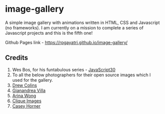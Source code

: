 # image-gallery

A simple image gallery with animations written in HTML, CSS and Javascript (no frameworks). I am currently on a mission to complete a series of Javascript projects and this is the fifth one!

Github Pages link - https://rpgayatri.github.io/image-gallery/

## Credits
1. Wes Bos, for his funtabulous series - [JavaScript30](https://javascript30.com/)
2. To all the below photographers for their open source images which I used for the gallery.
 1. [Drew Colins](https://unsplash.com/photos/LIEQsu5JuoM )
 2. [Gianandrea Villa](https://unsplash.com/photos/LkHXBKpwhZ8)
 3. [Arina Wong](https://unsplash.com/photos/GNE9bfYY1hw)
 4. [Clique Images](https://unsplash.com/photos/hSB2HmJYaTo)
 5. [Casey Horner](https://unsplash.com/photos/p69o_a7XqDM)
